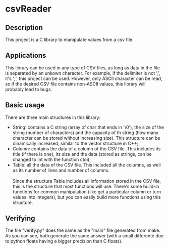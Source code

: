 # csvReader
## Description
This project is a C library to manipulate values from a csv file.

## Applications
This library can be used in any type of CSV files, as long as data in the file is separated by an unkown character. For example, if the delimiter is not ',', it's ';', this project can be used. However, only ASCII character can be read, so if the desired CSV file contains non-ASCII values, this library will probably lead to bugs.

## Basic usage
There are three main structures in this library:
- String: contains a C string (array of char that ends in '\0'), the size of the string (number of characters) and the capacity of th string (how many character can be stored without increasing size). This structure can be dinamically increased, similar to the vector structure in C++;
- Column: contains the data of a column of the CSV file. This includes its title (if there is one), its size and the data (stored as strings, can be changed to int with the function ctoi);
- Table: all the data of the CSV file. This included all the columns, as well as its number of lines and number of columns.
<br><br>
Since the structure Table includes all information stored in the CSV file, this is the structure that most functions will use. There's some build-in functions for common manipulation (like get a particular column or turn values into integers), but you can easily build more functions using this structure.

## Verifying
The file "verify.py" does the same as the "main" file generated from make. As you can see, both generate the same answer (with a small differente due to python floats having a bigger precision than C floats).
